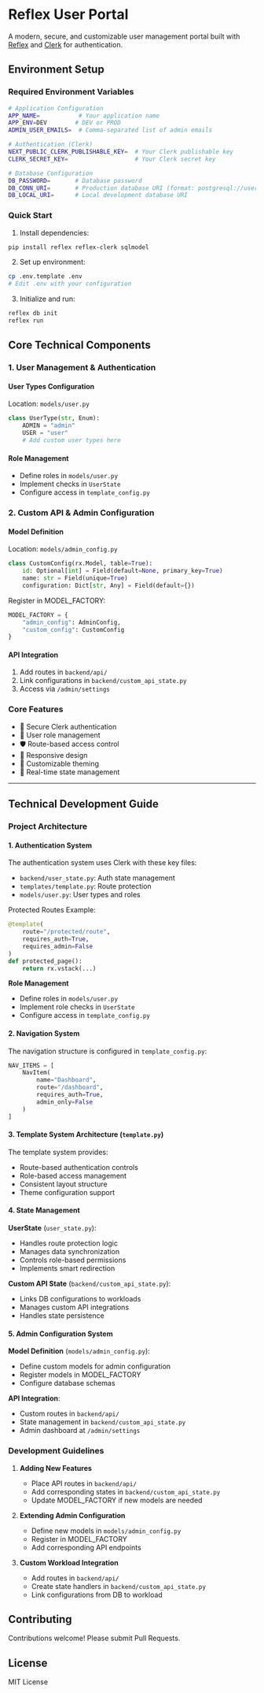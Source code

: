 # Reflex User Portal

A modern, secure, and customizable user management portal built with [Reflex](https://reflex.dev) and [Clerk](https://clerk.com) for authentication.

## Environment Setup

### Required Environment Variables
```bash
# Application Configuration
APP_NAME=           # Your application name
APP_ENV=DEV        # DEV or PROD
ADMIN_USER_EMAILS=  # Comma-separated list of admin emails

# Authentication (Clerk)
NEXT_PUBLIC_CLERK_PUBLISHABLE_KEY=  # Your Clerk publishable key
CLERK_SECRET_KEY=                   # Your Clerk secret key

# Database Configuration
DB_PASSWORD=       # Database password
DB_CONN_URI=       # Production database URI (format: postgresql://user:pass@host:port/db)
DB_LOCAL_URI=      # Local development database URI
```

### Quick Start

1. Install dependencies:
```bash
pip install reflex reflex-clerk sqlmodel
```

2. Set up environment:
```bash
cp .env.template .env
# Edit .env with your configuration
```

3. Initialize and run:
```bash
reflex db init
reflex run
```

## Core Technical Components

### 1. User Management & Authentication

#### User Types Configuration
Location: `models/user.py`
```python
class UserType(str, Enum):
    ADMIN = "admin"
    USER = "user"
    # Add custom user types here
```

#### Role Management
- Define roles in `models/user.py`
- Implement checks in `UserState`
- Configure access in `template_config.py`

### 2. Custom API & Admin Configuration

#### Model Definition
Location: `models/admin_config.py`
```python
class CustomConfig(rx.Model, table=True):
    id: Optional[int] = Field(default=None, primary_key=True)
    name: str = Field(unique=True)
    configuration: Dict[str, Any] = Field(default={})
```

Register in MODEL_FACTORY:
```python
MODEL_FACTORY = {
    "admin_config": AdminConfig,
    "custom_config": CustomConfig
}
```

#### API Integration
1. Add routes in `backend/api/`
2. Link configurations in `backend/custom_api_state.py`
3. Access via `/admin/settings`

### Core Features

- 🔐 Secure Clerk authentication
- 👥 User role management
- 🛡️ Route-based access control
- 📱 Responsive design
- 🎨 Customizable theming
- 🔄 Real-time state management

---

## Technical Development Guide

### Project Architecture

#### 1. Authentication System
The authentication system uses Clerk with these key files:
- `backend/user_state.py`: Auth state management
- `templates/template.py`: Route protection
- `models/user.py`: User types and roles

Protected Routes Example:
```python
@template(
    route="/protected/route",
    requires_auth=True,
    requires_admin=False
)
def protected_page():
    return rx.vstack(...)
```

**Role Management**
- Define roles in `models/user.py`
- Implement role checks in `UserState`
- Configure access in `template_config.py`

#### 2. Navigation System

The navigation structure is configured in `template_config.py`:
```python
NAV_ITEMS = [
    NavItem(
        name="Dashboard",
        route="/dashboard",
        requires_auth=True,
        admin_only=False
    )
]
```

#### 3. Template System Architecture (`template.py`)
The template system provides:
- Route-based authentication controls
- Role-based access management
- Consistent layout structure
- Theme configuration support

#### 4. State Management

**UserState** (`user_state.py`):
- Handles route protection logic
- Manages data synchronization
- Controls role-based permissions
- Implements smart redirection

**Custom API State** (`backend/custom_api_state.py`):
- Links DB configurations to workloads
- Manages custom API integrations
- Handles state persistence

#### 5. Admin Configuration System

**Model Definition** (`models/admin_config.py`):
- Define custom models for admin configuration
- Register models in MODEL_FACTORY
- Configure database schemas

**API Integration**:
- Custom routes in `backend/api/`
- State management in `backend/custom_api_state.py`
- Admin dashboard at `/admin/settings`

### Development Guidelines

1. **Adding New Features**
   - Place API routes in `backend/api/`
   - Add corresponding states in `backend/custom_api_state.py`
   - Update MODEL_FACTORY if new models are needed

2. **Extending Admin Configuration**
   - Define new models in `models/admin_config.py`
   - Register in MODEL_FACTORY
   - Add corresponding API endpoints

3. **Custom Workload Integration**
   - Add routes in `backend/api/`
   - Create state handlers in `backend/custom_api_state.py`
   - Link configurations from DB to workload

## Contributing

Contributions welcome! Please submit Pull Requests.

## License

MIT License
